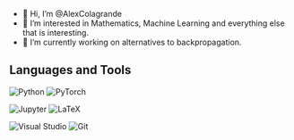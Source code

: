 - 👋 Hi, I’m @AlexColagrande
- 👀 I’m interested in Mathematics, Machine Learning and everything else that is interesting.
- 🌱 I’m currently working on alternatives to backpropagation.

## Languages and Tools

![Python](https://img.shields.io/badge/Language-Python-blue)
![PyTorch](https://img.shields.io/badge/Library-PyTorch-orange)

![Jupyter](https://img.shields.io/badge/Tool-Jupyter-orange)
![LaTeX](https://img.shields.io/badge/Tool-LaTeX-green)

![Visual Studio](https://img.shields.io/badge/Tool-VS-blue)
![Git](https://img.shields.io/badge/Tool-Git-red)

<!---
AlexColagrande/AlexColagrande is a ✨ special ✨ repository because its `README.md` (this file) appears on your GitHub profile.
You can click the Preview link to take a look at your changes.

![Pandas](https://img.shields.io/badge/Library-Pandas-purple)
![C#](https://img.shields.io/badge/Language-C%23-green)
![F#](https://img.shields.io/badge/Language-F%23-green)
![OCaml](https://img.shields.io/badge/Language-OCaml-blue)
![OPAM](https://img.shields.io/badge/Tool-OPAM-blue)
![Dune](https://img.shields.io/badge/Tool-Dune-blue)
![Bash](https://img.shields.io/badge/Tool-Bash-green)
--->
